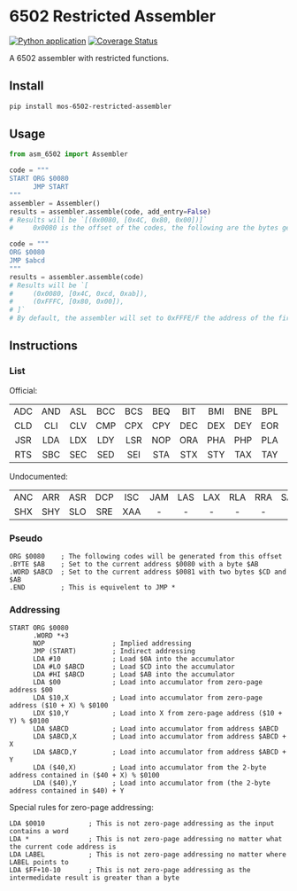 # 6502 Restricted Assembler

[![Python application](https://github.com/CyberZHG/cpu-6502-restricted-assembler/actions/workflows/python-test.yml/badge.svg)](https://github.com/CyberZHG/cpu-6502-restricted-assembler/actions/workflows/python-test.yml)
[![Coverage Status](https://coveralls.io/repos/github/CyberZHG/mos-6502-restricted-assembler/badge.svg?branch=main)](https://coveralls.io/github/CyberZHG/mos-6502-restricted-assembler?branch=main)

A 6502 assembler with restricted functions.

## Install

```bash
pip install mos-6502-restricted-assembler
```

## Usage

```python
from asm_6502 import Assembler

code = """
START ORG $0080
      JMP START
"""
assembler = Assembler()
results = assembler.assemble(code, add_entry=False)
# Results will be `[(0x0080, [0x4C, 0x80, 0x00])]`
#     0x0080 is the offset of the codes, the following are the bytes generated by the assembler.

code = """
ORG $0080
JMP $abcd
"""
results = assembler.assemble(code)
# Results will be `[
#     (0x0080, [0x4C, 0xcd, 0xab]),
#     (0xFFFC, [0x80, 0x00]),
# ]`
# By default, the assembler will set to 0xFFFE/F the address of the first line that can be executed.
```

## Instructions

### List

Official:

|     |     |     |     |     |     |     |     |     |     |     |     |     |     |
|:---:|:---:|:---:|:---:|:---:|:---:|:---:|:---:|:---:|:---:|:---:|:---:|:---:|:---:|
| ADC | AND | ASL | BCC | BCS | BEQ | BIT | BMI | BNE | BPL | BRK | BVC | BVS | CLC |
| CLD | CLI | CLV | CMP | CPX | CPY | DEC | DEX | DEY | EOR | INC | INX | INY | JMP |
| JSR | LDA | LDX | LDY | LSR | NOP | ORA | PHA | PHP | PLA | PLP | ROL | ROR | RTI |
| RTS | SBC | SEC | SED | SEI | STA | STX | STY | TAX | TAY | TSX | TXA | TXS | TYA |

Undocumented:

|     |     |     |     |     |     |     |     |     |     |     |     |     |     |
|:---:|:---:|:---:|:---:|:---:|:---:|:---:|:---:|:---:|:---:|:---:|:---:|:---:|:---:|
| ANC | ARR | ASR | DCP | ISC | JAM | LAS | LAX | RLA | RRA | SAX | SBX | SHA | SHS |
| SHX | SHY | SLO | SRE | XAA |  -  |  -  |  -  |  -  |  -  |  -  |  -  |  -  |  -  |


### Pseudo

```
ORG $0080    ; The following codes will be generated from this offset
.BYTE $AB    ; Set to the current address $0080 with a byte $AB
.WORD $ABCD  ; Set to the current address $0081 with two bytes $CD and $AB
.END         ; This is equivelent to JMP *
```

### Addressing

```
START ORG $0080
      .WORD *+3
      NOP                 ; Implied addressing
      JMP (START)         ; Indirect addressing
      LDA #10             ; Load $0A into the accumulator
      LDA #LO $ABCD       ; Load $CD into the accumulator
      LDA #HI $ABCD       ; Load $AB into the accumulator
      LDA $00             ; Load into accumulator from zero-page address $00
      LDA $10,X           ; Load into accumulator from zero-page address ($10 + X) % $0100
      LDX $10,Y           ; Load into X from zero-page address ($10 + Y) % $0100
      LDA $ABCD           ; Load into accumulator from address $ABCD
      LDA $ABCD,X         ; Load into accumulator from address $ABCD + X
      LDA $ABCD,Y         ; Load into accumulator from address $ABCD + Y
      LDA ($40,X)         ; Load into accumulator from the 2-byte address contained in ($40 + X) % $0100
      LDA ($40),Y         ; Load into accumulator from (the 2-byte address contained in $40) + Y
```

Special rules for zero-page addressing:

```
LDA $0010           ; This is not zero-page addressing as the input contains a word
LDA *               ; This is not zero-page addressing no matter what the current code address is
LDA LABEL           ; This is not zero-page addressing no matter where LABEL points to
LDA $FF+10-10       ; This is not zero-page addressing as the intermedidate result is greater than a byte
```
